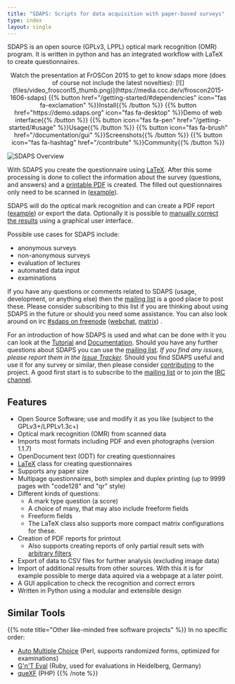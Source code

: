```yaml
---
title: "SDAPS: Scripts for data acquisition with paper-based surveys"
type: index
layout: single
---
```


SDAPS is an open source (GPLv3, LPPL) optical mark recognition (OMR) program.
It is written in python and has an integrated workflow with LaTeX to create questionnaires.

<center>
Watch the presentation at FrOSCon 2015 to get to know sdaps more (does of
course not include the latest novelties):
[![](files/video_froscon15_thumb.png)](https://media.ccc.de/v/froscon2015-1606-sdaps)
{{% button href="/getting-started/#dependencies" icon="fas fa-exclamation" %}}Install{{% /button %}} {{% button href="https://demo.sdaps.org" icon="fas fa-desktop" %}}Demo of web interface{{% /button %}} {{% button icon="fas fa-pen" href="/getting-started/#usage" %}}Usage{{% /button %}} {{% button icon="fas fa-brush" href="/documentation/gui" %}}Screenshots{{% /button %}} {{% button icon="fas fa-hashtag" href="/contribute" %}}Community{{% /button %}}
</center>


![SDAPS Overview](/files/sdaps.png")

With SDAPS you create the questionnaire using [LaTeX](documentation/latex/).
After this some processing is done to collect the information
about the survey (questions, and answers) and a
[printable PDF](files/questionnaire.pdf) is created.
The filled out questionnaires only need to be scanned in
([example](files/example.tif)).

SDAPS will do the optical mark recognition and can create a PDF report
([example](files/example-report.pdf)) or export the data. Optionally it is
possible to [manually correct the results](documentation/gui/) using a graphical user interface.

Possible use cases for SDAPS include:

* anonymous surveys
* non-anonymous surveys
* evaluation of lectures
* automated data input
* examinations

If you have any questions or comments related to SDAPS (usage, development, or
anything else) then the [mailing list](/contribute#mailing-list) is a good
place to post these. Please consider subscribing to this list if you are
thinking about using SDAPS in the future or should you need some assistance.
You can also look around on irc [#sdaps on freenode](irc://freenode.net/sdaps)
([webchat](http://webchat.freenode.net/?channels=sdaps),
[matrix](https://matrix.to/#/!ycTzzbwRIINFSJQltE:matrix.org)) .

For an introduction of how SDAPS is used and what can be done with it you can
look at the [Tutorial](/getting-started) and [Documentation](/documentation).
Should you have any further questions about SDAPS you can use the
[mailing list](/contribute#mailing-list). *If you find any issues, please
report them in the [Issue Tracker](https://github.com/benzea/sdaps/issues).*
Should you find SDAPS useful and use it for any survey or similar, then please
consider [contributing](/contribute) to the project. A good first start is to
subscribe to the [mailing list](/contribute#mailing-list) or to join the [IRC
channel](/contribute#irc).


## Features

* Open Source Software; use and modify it as you like (subject to the GPLv3+/LPPLv1.3c+)
* Optical mark recognition (OMR) from scanned data
* Imports most formats including PDF and even photographs (version 1.1.7)
* OpenDocument text (ODT) for creating questionnaires
* [LaTeX](documentation/latex/) class for creating questionnaires
* Supports any paper size
* Multipage questionnaires, both simplex and duplex printing (up to 9999 pages
with "code128" and "qr" style)
* Different kinds of questions:
  * A mark type question (a score)
  * A choice of many, that may also include freeform fields
  * Freeform fields
  * The LaTeX class also supports more compact matrix configurations for these.
* Creation of PDF reports for printout
  * Also supports creating reports of only partial result sets with
  [arbitrary filters](documentation/#filtering)
* Export of data to CSV files for further analysis (excluding image data)
* Import of additional results from other sources.
  With this it is for example possible to merge data aquired via a webpage at a later point.
* A GUI application to check the recognition and correct errors
* Written in Python using a modular and extensible design


## Similar Tools
{{% note title="Other like-minded free software projects" %}}
In no specific order:

* [Auto Multiple Choice](http://auto-multiple-choice.net/) (Perl, supports randomized forms, optimized for
examinations)
* [G'n'T Eval](https://github.com/breunigs/gnt-eval) (Ruby, used for evaluations in Heidelberg, Germany)
* [queXF](http://quexf.sourceforge.net/) (PHP)
{{% /note %}}
